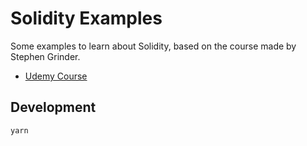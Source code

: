 # Solidity Examples

Some examples to learn about Solidity, based on the course made by Stephen Grinder. 

* [Udemy Course](https://www.udemy.com/course/ethereum-and-solidity-the-complete-developers-guide)

## Development

```bash
yarn
```